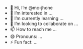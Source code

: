 - 👋 Hi, I’m @mc-jhone
- 👀 I’m interested in ...
- 🌱 I’m currently learning ...
- 💞️ I’m looking to collaborate on ...
- 📫 How to reach me ...
- 😄 Pronouns: ...
- ⚡ Fun fact: ...

<!---
mc-jhone/mc-jhone is a ✨ special ✨ repository because its `README.md` (this file) appears on your GitHub profile.
You can click the Preview link to take a look at your changes.
--->
